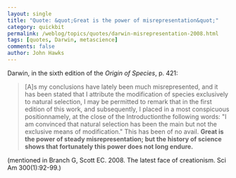 ```yaml
---
layout: single 
title: "Quote: &quot;Great is the power of misrepresentation&quot;" 
category: quickbit
permalink: /weblog/topics/quotes/darwin-misrepresentation-2008.html
tags: [quotes, Darwin, metascience] 
comments: false 
author: John Hawks 
---
```


Darwin, in the sixth edition of the <i>Origin of Species</i>, p. 421:

<blockquote>[A]s my conclusions have lately been much misrepresented, and it has been stated that I attribute the modification of species exclusively to natural selection, I may be permitted to remark that in the first edition of this work, and subsequently, I placed in a most conspicuous positionnamely, at the close of the Introductionthe following words: "I am convinced that natural selection has been the main but not the exclusive means of modification." This has been of no avail. <b>Great is the power of steady misrepresentation; but the history of science shows that fortunately this power does not long endure.</b></blockquote>



(mentioned in Branch G, Scott EC. 2008. The latest face of creationism. Sci Am 300(1):92-99.)

